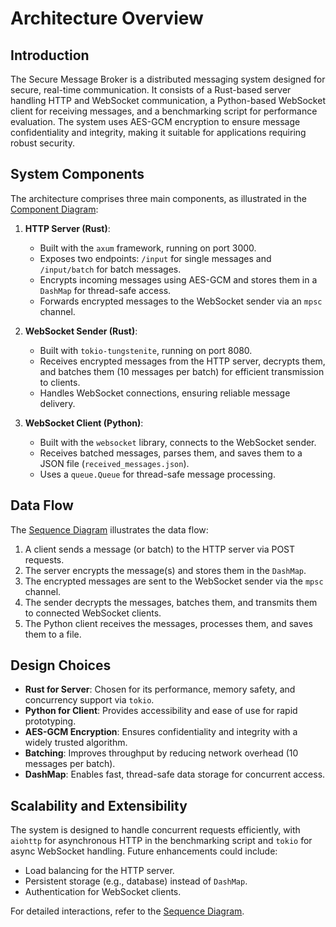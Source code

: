 # Architecture Overview

## Introduction
The Secure Message Broker is a distributed messaging system designed for secure, real-time communication. It consists of a Rust-based server handling HTTP and WebSocket communication, a Python-based WebSocket client for receiving messages, and a benchmarking script for performance evaluation. The system uses AES-GCM encryption to ensure message confidentiality and integrity, making it suitable for applications requiring robust security.

## System Components
The architecture comprises three main components, as illustrated in the [Component Diagram](diagrams/Component_diagram.puml):

1. **HTTP Server (Rust)**:
   - Built with the `axum` framework, running on port 3000.
   - Exposes two endpoints: `/input` for single messages and `/input/batch` for batch messages.
   - Encrypts incoming messages using AES-GCM and stores them in a `DashMap` for thread-safe access.
   - Forwards encrypted messages to the WebSocket sender via an `mpsc` channel.

2. **WebSocket Sender (Rust)**:
   - Built with `tokio-tungstenite`, running on port 8080.
   - Receives encrypted messages from the HTTP server, decrypts them, and batches them (10 messages per batch) for efficient transmission to clients.
   - Handles WebSocket connections, ensuring reliable message delivery.

3. **WebSocket Client (Python)**:
   - Built with the `websocket` library, connects to the WebSocket sender.
   - Receives batched messages, parses them, and saves them to a JSON file (`received_messages.json`).
   - Uses a `queue.Queue` for thread-safe message processing.

## Data Flow
The [Sequence Diagram](diagrams/Sequence_diagram.puml) illustrates the data flow:
1. A client sends a message (or batch) to the HTTP server via POST requests.
2. The server encrypts the message(s) and stores them in the `DashMap`.
3. The encrypted messages are sent to the WebSocket sender via the `mpsc` channel.
4. The sender decrypts the messages, batches them, and transmits them to connected WebSocket clients.
5. The Python client receives the messages, processes them, and saves them to a file.

## Design Choices
- **Rust for Server**: Chosen for its performance, memory safety, and concurrency support via `tokio`.
- **Python for Client**: Provides accessibility and ease of use for rapid prototyping.
- **AES-GCM Encryption**: Ensures confidentiality and integrity with a widely trusted algorithm.
- **Batching**: Improves throughput by reducing network overhead (10 messages per batch).
- **DashMap**: Enables fast, thread-safe data storage for concurrent access.

## Scalability and Extensibility
The system is designed to handle concurrent requests efficiently, with `aiohttp` for asynchronous HTTP in the benchmarking script and `tokio` for async WebSocket handling. Future enhancements could include:
- Load balancing for the HTTP server.
- Persistent storage (e.g., database) instead of `DashMap`.
- Authentication for WebSocket clients.

For detailed interactions, refer to the [Sequence Diagram](diagrams/Sequence_diagram.puml).